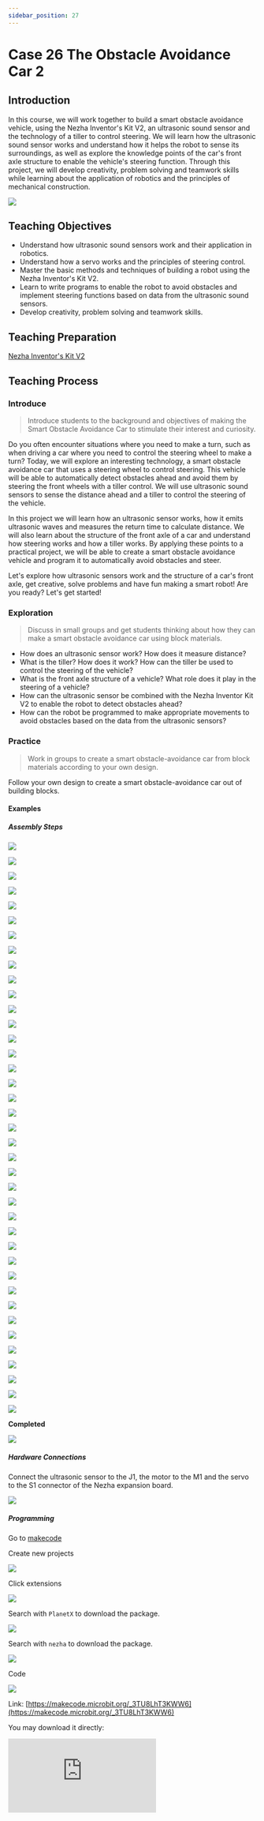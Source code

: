 ```yaml
---
sidebar_position: 27
---
```


# Case 26 The Obstacle Avoidance Car 2

## Introduction

In this course, we will work together to build a smart obstacle avoidance vehicle, using the Nezha Inventor's Kit V2, an ultrasonic sound sensor and the technology of a tiller to control steering. We will learn how the ultrasonic sound sensor works and understand how it helps the robot to sense its surroundings, as well as explore the knowledge points of the car's front axle structure to enable the vehicle's steering function. Through this project, we will develop creativity, problem solving and teamwork skills while learning about the application of robotics and the principles of mechanical construction.


![](./images/nezha-inventors-kit-v2-case-26-01.png)



## Teaching Objectives

- Understand how ultrasonic sound sensors work and their application in robotics.
- Understand how a servo works and the principles of steering control.
- Master the basic methods and techniques of building a robot using the Nezha Inventor's Kit V2.
- Learn to write programs to enable the robot to avoid obstacles and implement steering functions based on data from the ultrasonic sound sensors.
- Develop creativity, problem solving and teamwork skills.


## Teaching Preparation

[Nezha Inventor's Kit V2](https://www.elecfreaks.com/nezha-inventor-s-kit-v2-for-micro-bit.html)


## Teaching Process

### Introduce

>Introduce students to the background and objectives of making the Smart Obstacle Avoidance Car to stimulate their interest and curiosity.

Do you often encounter situations where you need to make a turn, such as when driving a car where you need to control the steering wheel to make a turn? Today, we will explore an interesting technology, a smart obstacle avoidance car that uses a steering wheel to control steering. This vehicle will be able to automatically detect obstacles ahead and avoid them by steering the front wheels with a tiller control. We will use ultrasonic sound sensors to sense the distance ahead and a tiller to control the steering of the vehicle.

In this project we will learn how an ultrasonic sensor works, how it emits ultrasonic waves and measures the return time to calculate distance. We will also learn about the structure of the front axle of a car and understand how steering works and how a tiller works. By applying these points to a practical project, we will be able to create a smart obstacle avoidance vehicle and program it to automatically avoid obstacles and steer.

Let's explore how ultrasonic sensors work and the structure of a car's front axle, get creative, solve problems and have fun making a smart robot! Are you ready? Let's get started!

### Exploration

>Discuss in small groups and get students thinking about how they can make a smart obstacle avoidance car using block materials.

- How does an ultrasonic sensor work? How does it measure distance?
- What is the tiller? How does it work? How can the tiller be used to control the steering of the vehicle?
- What is the front axle structure of a vehicle? What role does it play in the steering of a vehicle?
- How can the ultrasonic sensor be combined with the Nezha Inventor Kit V2 to enable the robot to detect obstacles ahead?
- How can the robot be programmed to make appropriate movements to avoid obstacles based on the data from the ultrasonic sensors?

### Practice

>Work in groups to create a smart obstacle-avoidance car from block materials according to your own design.

Follow your own design to create a smart obstacle-avoidance car out of building blocks.

#### Examples

##### Assembly Steps

![](./images/nezha-inventors-kit-v2-step-26-01.png)

![](./images/nezha-inventors-kit-v2-step-26-02.png)

![](./images/nezha-inventors-kit-v2-step-26-03.png)

![](./images/nezha-inventors-kit-v2-step-26-04.png)

![](./images/nezha-inventors-kit-v2-step-26-05.png)

![](./images/nezha-inventors-kit-v2-step-26-06.png)

![](./images/nezha-inventors-kit-v2-step-26-07.png)

![](./images/nezha-inventors-kit-v2-step-26-08.png)

![](./images/nezha-inventors-kit-v2-step-26-09.png)

![](./images/nezha-inventors-kit-v2-step-26-10.png)

![](./images/nezha-inventors-kit-v2-step-26-11.png)

![](./images/nezha-inventors-kit-v2-step-26-12.png)

![](./images/nezha-inventors-kit-v2-step-26-13.png)

![](./images/nezha-inventors-kit-v2-step-26-14.png)

![](./images/nezha-inventors-kit-v2-step-26-15.png)

![](./images/nezha-inventors-kit-v2-step-26-16.png)

![](./images/nezha-inventors-kit-v2-step-26-17.png)

![](./images/nezha-inventors-kit-v2-step-26-18.png)

![](./images/nezha-inventors-kit-v2-step-26-19.png)

![](./images/nezha-inventors-kit-v2-step-26-20.png)

![](./images/nezha-inventors-kit-v2-step-26-21.png)

![](./images/nezha-inventors-kit-v2-step-26-22.png)

![](./images/nezha-inventors-kit-v2-step-26-23.png)

![](./images/nezha-inventors-kit-v2-step-26-24.png)

![](./images/nezha-inventors-kit-v2-step-26-25.png)

![](./images/nezha-inventors-kit-v2-step-26-26.png)

![](./images/nezha-inventors-kit-v2-step-26-27.png)

![](./images/nezha-inventors-kit-v2-step-26-28.png)

![](./images/nezha-inventors-kit-v2-step-26-29.png)

![](./images/nezha-inventors-kit-v2-step-26-30.png)

![](./images/nezha-inventors-kit-v2-step-26-31.png)

![](./images/nezha-inventors-kit-v2-step-26-32.png)

![](./images/nezha-inventors-kit-v2-step-26-33.png)

![](./images/nezha-inventors-kit-v2-step-26-34.png)

![](./images/nezha-inventors-kit-v2-step-26-35.png)

![](./images/nezha-inventors-kit-v2-step-26-36.png)

![](./images/nezha-inventors-kit-v2-step-26-37.png)

![](./images/nezha-inventors-kit-v2-step-26-38.png)

![](./images/nezha-inventors-kit-v2-step-26-39.png)

**Completed**

![](./images/nezha-inventors-kit-v2-case-26-01.png)

##### Hardware Connections

Connect the ultrasonic sensor to the J1, the motor to the M1 and the servo to the S1 connector of the Nezha expansion board.

![](./images/nezha-inventors-kit-v2-case-26-02.png)

##### Programming

Go to [makecode](https://makecode.microbit.org/#)

Create new projects

![](./images/nezha-inventors-kit-v2-case-19-03.png)

Click extensions

![](./images/nezha-inventors-kit-v2-case-19-04.png)

Search with `PlanetX` to download the package.

![](./images/nezha-inventors-kit-v2-case-19-05.png)

Search with `nezha` to download the package.

![](./images/nezha-inventors-kit-v2-case-19-06.png)

Code

![](./images/nezha-inventors-kit-v2-case-26-07.png)


Link: [https://makecode.microbit.org/_3TU8LhT3KWW6](https://makecode.microbit.org/_3TU8LhT3KWW6)

You may download it directly:

<div
    style={{
        position: 'relative',
        paddingBottom: '60%',
        overflow: 'hidden',
    }}
>
    <iframe
        src="https://makecode.microbit.org/_3TU8LhT3KWW6"
        frameborder="0"
        sandbox="allow-popups allow-forms allow-scripts allow-same-origin"
        style={{
            position: 'absolute',
            width: '100%',
            height: '100%',
        }}
    />
</div>


### Demonstration

>Presented in groups, students test, tune and optimise their robots to improve the accuracy and stability of obstacle avoidance and compare the results and effectiveness of each group.

#### Examples

When there is an obstacle in the way of the trolley, the trolley will turn to travel.

![](./images/nezha-inventors-kit-v2-case-26.gif)

### Reflection

>Share in groups so that students in each group can share their production process and insights, summarise the problems and solutions they encountered, and evaluate their strengths and weaknesses.
